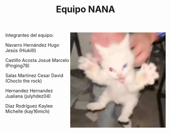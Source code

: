<header>







  
# Equipo NANA

</header> 

<img src=https://github.com/Choclotherock/Locura/blob/cd9da4e185746b8a8c22bd0f42da8f9c3d226a6a/gato%20loco.png alt=celebrate width=300 align=right>
Integrantes del equipo:

Navarro Hernández Hugo Jesús (Hiukilll)

Castillo Acosta Josué Marcelo (Pinging78)

Salas Martinez Cesar David (Choclo the rock)

Hernandez Hernandez Jualiana (julyhdez04)

Díaz Rodríguez Kaylee Michelle (kay16mich)

<footer>

</footer>
